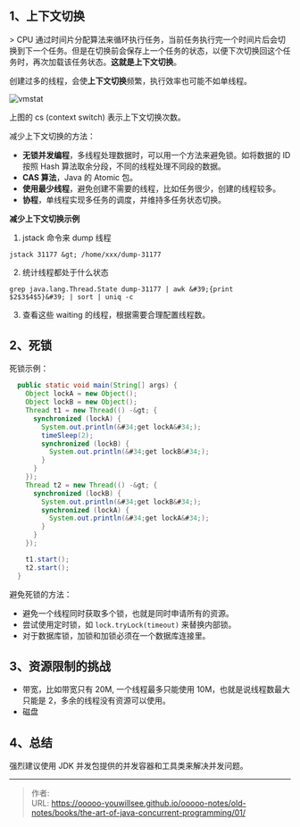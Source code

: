 # 

## 1、上下文切换

&gt; CPU 通过时间片分配算法来循环执行任务，当前任务执行完一个时间片后会切换到下一个任务。但是在切换前会保存上一个任务的状态，以便下次切换回这个任务时，再次加载该任务状态。**这就是上下文切换**。

创建过多的线程，会使**上下文切换**频繁，执行效率也可能不如单线程。

![vmstat](./imgs/01_01.png)

上图的 cs (context switch) 表示上下文切换次数。

减少上下文切换的方法：
- **无锁并发编程**，多线程处理数据时，可以用一个方法来避免锁。如将数据的 ID 按照 Hash 算法取余分段，不同的线程处理不同段的数据。
- **CAS 算法**，Java 的 Atomic 包。
- **使用最少线程**，避免创建不需要的线程，比如任务很少，创建的线程较多。
- **协程**，单线程实现多任务的调度，并维持多任务状态切换。

**减少上下文切换示例**
1. jstack 命令来 dump 线程
```shell script
jstack 31177 &gt; /home/xxx/dump-31177 
```
2. 统计线程都处于什么状态
```shell script
grep java.lang.Thread.State dump-31177 | awk &#39;{print $2$3$4$5}&#39; | sort | uniq -c
```
3. 查看这些 waiting 的线程，根据需要合理配置线程数。

## 2、死锁

死锁示例：
```java
  public static void main(String[] args) {
    Object lockA = new Object();
    Object lockB = new Object();
    Thread t1 = new Thread(() -&gt; {
      synchronized (lockA) {
        System.out.println(&#34;get lockA&#34;);
        timeSleep(2);
        synchronized (lockB) {
          System.out.println(&#34;get lockB&#34;);
        }
      }
    });
    Thread t2 = new Thread(() -&gt; {
      synchronized (lockB) {
        System.out.println(&#34;get lockB&#34;);
        synchronized (lockA) {
          System.out.println(&#34;get lockA&#34;);
        }
      }
    });

    t1.start();
    t2.start();
  }
```

避免死锁的方法：
- 避免一个线程同时获取多个锁，也就是同时申请所有的资源。
- 尝试使用定时锁，如 `lock.tryLock(timeout)` 来替换内部锁。
- 对于数据库锁，加锁和加锁必须在一个数据库连接里。

## 3、资源限制的挑战

- 带宽，比如带宽只有 20M, 一个线程最多只能使用 10M，也就是说线程数最大只能是 2，多余的线程没有资源可以使用。
- 磁盘


## 4、总结

强烈建议使用 JDK 并发包提供的并发容器和工具类来解决并发问题。 


---

> 作者:   
> URL: https://ooooo-youwillsee.github.io/ooooo-notes/old-notes/books/the-art-of-java-concurrent-programming/01/  

